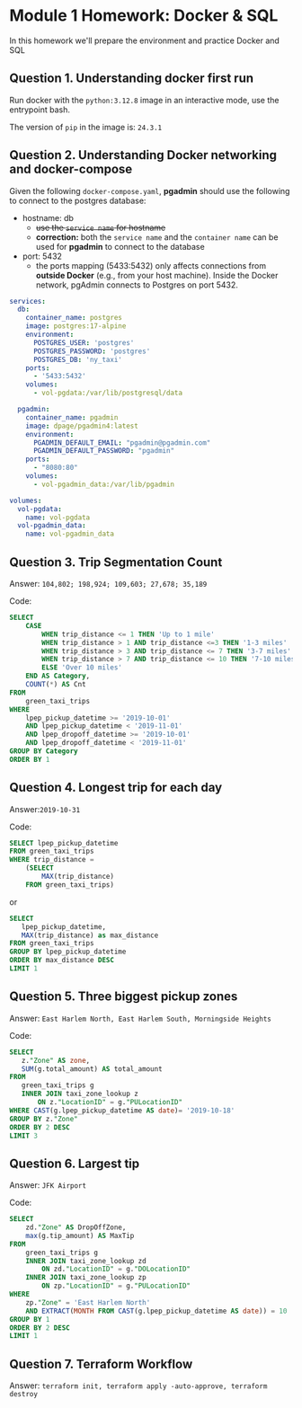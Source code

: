 # Module 1 Homework: Docker & SQL
In this homework we'll prepare the environment and practice Docker and SQL

## Question 1. Understanding docker first run
Run docker with the `python:3.12.8` image in an interactive mode, use the entrypoint bash.

The version of `pip` in the image is: `24.3.1`


## Question 2. Understanding Docker networking and docker-compose

Given the following `docker-compose.yaml`, **pgadmin** should use the following to connect to the postgres database:
- hostname: db
    - ~~use the `service name` for hostname~~
    - **correction:** both the `service name` and the `container name` can be used for **pgadmin** to connect to the database
- port: 5432 
    - the ports mapping (5433:5432) only affects connections from **outside Docker** (e.g., from your host machine). Inside the Docker network, pgAdmin connects to Postgres on port 5432.


```yaml
services:
  db:
    container_name: postgres
    image: postgres:17-alpine
    environment:
      POSTGRES_USER: 'postgres'
      POSTGRES_PASSWORD: 'postgres'
      POSTGRES_DB: 'ny_taxi'
    ports:
      - '5433:5432'
    volumes:
      - vol-pgdata:/var/lib/postgresql/data

  pgadmin:
    container_name: pgadmin
    image: dpage/pgadmin4:latest
    environment:
      PGADMIN_DEFAULT_EMAIL: "pgadmin@pgadmin.com"
      PGADMIN_DEFAULT_PASSWORD: "pgadmin"
    ports:
      - "8080:80"
    volumes:
      - vol-pgadmin_data:/var/lib/pgadmin  

volumes:
  vol-pgdata:
    name: vol-pgdata
  vol-pgadmin_data:
    name: vol-pgadmin_data
```

## Question 3. Trip Segmentation Count

Answer: `104,802; 198,924; 109,603; 27,678; 35,189`

Code: 

```sql
SELECT 
	CASE
		WHEN trip_distance <= 1 THEN 'Up to 1 mile'
		WHEN trip_distance > 1 AND trip_distance <=3 THEN '1-3 miles'
		WHEN trip_distance > 3 AND trip_distance <= 7 THEN '3-7 miles'
		WHEN trip_distance > 7 AND trip_distance <= 10 THEN '7-10 miles'
		ELSE 'Over 10 miles'
	END AS Category,
	COUNT(*) AS Cnt
FROM 
	green_taxi_trips
WHERE 
	lpep_pickup_datetime >= '2019-10-01'
	AND lpep_pickup_datetime < '2019-11-01'
	AND lpep_dropoff_datetime >= '2019-10-01'
	AND lpep_dropoff_datetime < '2019-11-01'
GROUP BY Category
ORDER BY 1
```
## Question 4. Longest trip for each day

Answer:`2019-10-31`

Code:

```sql
SELECT lpep_pickup_datetime
FROM green_taxi_trips
WHERE trip_distance =
	(SELECT 
		MAX(trip_distance)
	FROM green_taxi_trips)
```
 or

 ```sql
 SELECT
	lpep_pickup_datetime,
	MAX(trip_distance) as max_distance
FROM green_taxi_trips
GROUP BY lpep_pickup_datetime
ORDER BY max_distance DESC
LIMIT 1
 ```

## Question 5. Three biggest pickup zones

Answer: `East Harlem North, East Harlem South, Morningside Heights`

Code:

 ```sql
 SELECT
	z."Zone" AS zone,
	SUM(g.total_amount) AS total_amount
FROM 
	green_taxi_trips g
	INNER JOIN taxi_zone_lookup z
		ON z."LocationID" = g."PULocationID"
WHERE CAST(g.lpep_pickup_datetime AS date)= '2019-10-18'
GROUP BY z."Zone"
ORDER BY 2 DESC
LIMIT 3
```

## Question 6. Largest tip

Answer: `JFK Airport`

Code:

```sql
SELECT
	zd."Zone" AS DropOffZone,
	max(g.tip_amount) AS MaxTip
FROM 
	green_taxi_trips g
	INNER JOIN taxi_zone_lookup zd
		ON zd."LocationID" = g."DOLocationID"
	INNER JOIN taxi_zone_lookup zp
		ON zp."LocationID" = g."PULocationID"
WHERE
	zp."Zone" = 'East Harlem North'
	AND EXTRACT(MONTH FROM CAST(g.lpep_pickup_datetime AS date)) = 10
GROUP BY 1
ORDER BY 2 DESC
LIMIT 1
```

## Question 7. Terraform Workflow

Answer: `terraform init, terraform apply -auto-approve, terraform destroy`